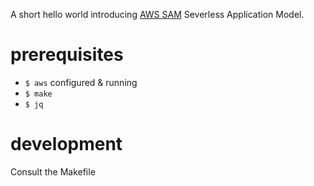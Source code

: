 A short hello world introducing [AWS SAM](https://github.com/awslabs/serverless-application-model) Severless Application Model.

# prerequisites

 * `$ aws` configured & running
 * `$ make`
 * `$ jq`

# development

Consult the Makefile


